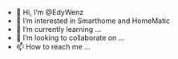 - 👋 Hi, I’m @EdyWenz
- 👀 I’m interested in Smarthome and HomeMatic
- 🌱 I’m currently learning ...
- 💞️ I’m looking to collaborate on ...
- 📫 How to reach me ...

<!---
EdyWenz/EdyWenz is a ✨ special ✨ repository because its `README.md` (this file) appears on your GitHub profile.
You can click the Preview link to take a look at your changes.
--->
